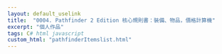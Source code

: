 ```yaml
---
layout: default_uselink
title:  "0004. Pathfinder 2 Edition 核心規則書：裝備、物品，價格計算機"
excerpt: "個人作品"
tags: C# html javascript
custom_html: "pathfinderItemslist.html"
---
```


